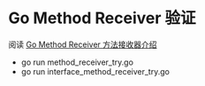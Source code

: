 # Go Method Receiver 验证

阅读 [Go Method Receiver 方法接收器介绍](https://dryyun.com/2018/12/14/go-method-receiver/)

- go run method_receiver_try.go
- go run interface_method_receiver_try.go



